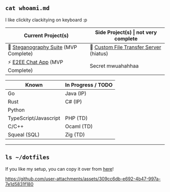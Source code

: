 ## `cat whoami.md`

I like clickity clackitying on keyboard :p

| Current Project(s)                                                | Side Project(s) \| not very complete                                       |
|------------------------------------------------------------------|--------------------------------------------------------|
| 🦀 [Steganography Suite](https://github.com/Chris-Coleongco/Steganography_Suite) (MVP Complete) | 🐹 [Custom File Transfer Server](https://github.com/Chris-Coleongco/Custom_File_Transfer_Protocol) (hiatus) |
| ⚡ [E2EE Chat App](https://github.com/Chris-Coleongco/E2EE-Chat-App) (MVP Complete) | Secret mwuahahhaa |

| Known   | In Progress / TODO |
|----------|----------|
| Go   | Java (IP)   |
| Rust    |  C# (IP)  |
| Python    |    |
| TypeScript/Javascript    | PHP (TD) |
| C/C++ |  Ocaml (TD)  |
| Squeal (SQL) |  Zig (TD) |

----------------------------------------

## `ls ~/dotfiles`

If you like my setup, you can copy it over from 
[here](https://github.com/Francois-Coleongco/dotfiles)!

https://github.com/user-attachments/assets/309cc6db-e692-4b47-997a-7e1d5831f180

<!--
**Chris-Coleongco/Chris-Coleongco** is a ✨ _special_ ✨ repository because its `README.md` (this file) appears on your GitHub profile.

Here are some ideas to get you started:

- 🔭 I’m currently working on ...
- 🌱 I’m currently learning ...
- 👯 I’m looking to collaborate on ...
- 🤔 I’m looking for help with ...
- 💬 Ask me about ...
- 📫 How to reach me: ...
- 😄 Pronouns: ...
- ⚡ Fun fact: ...
-->
